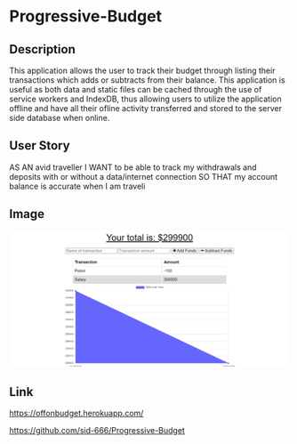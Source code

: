 # Progressive-Budget
## Description
This application allows the user to track their budget through listing their transactions which adds or subtracts from their balance. This application is useful as both data and static files can be cached through the use of service workers and IndexDB, thus allowing users to utilize the application offline and have all their ofline activity transferred and stored to the server side database when online.
## User Story
AS AN avid traveller
I WANT to be able to track my withdrawals and deposits with or without a data/internet connection
SO THAT my account balance is accurate when I am traveli
## Image
![Budget-tracker-image](/public/scrnshot.PNG)
## Link
https://offonbudget.herokuapp.com/
    
https://github.com/sid-666/Progressive-Budget